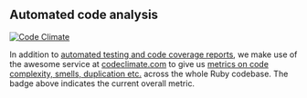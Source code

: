 ## Automated code analysis

[![Code Climate](https://codeclimate.com/github/crowbar/travis-ci-crowbar.png)](https://codeclimate.com/github/crowbar/travis-ci-crowbar)

In addition to [automated testing and code coverage
reports](testing.md), we make use of the awesome service at
[codeclimate.com](https://codeclimate.com) to give us
[metrics on code complexity, smells, duplication etc.](https://codeclimate.com/github/crowbar/travis-ci-crowbar) across the whole Ruby codebase.  The badge above indicates
the current overall metric.

